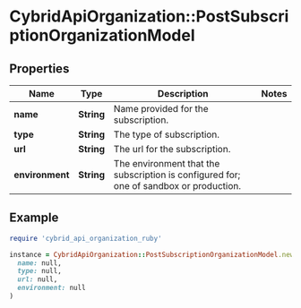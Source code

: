 # CybridApiOrganization::PostSubscriptionOrganizationModel

## Properties

| Name | Type | Description | Notes |
| ---- | ---- | ----------- | ----- |
| **name** | **String** | Name provided for the subscription. |  |
| **type** | **String** | The type of subscription. |  |
| **url** | **String** | The url for the subscription. |  |
| **environment** | **String** | The environment that the subscription is configured for; one of sandbox or production. |  |

## Example

```ruby
require 'cybrid_api_organization_ruby'

instance = CybridApiOrganization::PostSubscriptionOrganizationModel.new(
  name: null,
  type: null,
  url: null,
  environment: null
)
```

